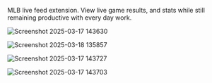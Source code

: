 MLB live feed extension. View live game results, and stats while still remaining productive with every day work. 



![Screenshot 2025-03-17 143630](https://github.com/user-attachments/assets/83139c16-85e8-4c89-a9c2-ab33e2477a9c)

![Screenshot 2025-03-18 135857](https://github.com/user-attachments/assets/bbf3ed46-e807-4372-aec1-483cf675e614)

![Screenshot 2025-03-17 143727](https://github.com/user-attachments/assets/a82c89f0-aee9-4fc7-a8cc-985344534f82)

![Screenshot 2025-03-17 143703](https://github.com/user-attachments/assets/41a01f8e-aedf-427a-a9fb-838639127e11)
